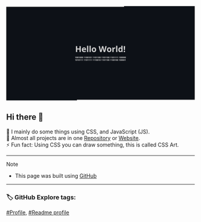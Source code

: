 

<picture>
  <source media="(prefers-color-scheme: dark)" srcset="github-profile-banner-dark.png">
  <source media="(prefers-color-scheme: light)" srcset="github-profile-banner-light.png">
  <img alt="Shows an illustrated sun in light mode and a moon with stars in dark mode." src="github-profile-banner-dark.png">
</picture>

## Hi there 👋
 
🔨 I mainly do some things using CSS, and JavaScript (JS).  
📁 Almost all projects are in one [Repository](https://github.com/irvirty/irvirty.pages.dev) or [Website](https://irvirty.pages.dev/).  
⚡ Fun fact: Using CSS you can draw something, this is called CSS Art.     

---
  
> [!NOTE]
> - This page was built using [GitHub](https://github.com/)  
  
---
  
### 🏷️ GitHub Explore tags:  

[#Profile](https://github.com/topics/profile),
[#Readme profile](https://github.com/topics/readme-profile)

<!--
**username/username** is a ✨ _special_ ✨ repository because its `README.md` (this file) appears on your GitHub profile.

Here are some ideas to get you started:

- 🔭 I’m currently working on ...
- 🌱 I’m currently learning ...
- 👯 I’m looking to collaborate on ...
- 🤔 I’m looking for help with ...
- 💬 Ask me about ...
- 📫 How to reach me: ...
- 😄 Pronouns: ...
- ⚡ Fun fact: ...
-->


